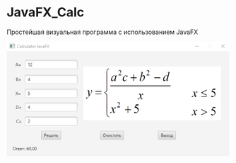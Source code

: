 # JavaFX_Calc
Простейшая визуальная программа с использованием JavaFX

![Screenshot](JavaFX_Calc.png)


